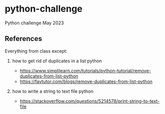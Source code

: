 # python-challenge
Python challenge May 2023
## References
Everything from class except:
1. how to get rid of duplicates in a list python
    - https://www.simplilearn.com/tutorials/python-tutorial/remove-duplicates-from-list-python
    - https://favtutor.com/blogs/remove-duplicates-from-list-python

2. how to write a string to text file python
    - https://stackoverflow.com/questions/5214578/print-string-to-text-file
